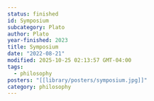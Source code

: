 ```yaml
---
status: finished
id: Symposium
subcategory: Plato
author: Plato
year-finished: 2023
title: Symposium
date: "2022-08-21"
modified: 2025-10-25 02:13:57 GMT-04:00
tags:
  - philosophy
posters: "[[library/posters/symposium.jpg]]"
category: philosophy
---
```

